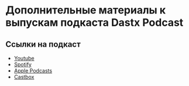 # Дополнительные материалы к выпускам подкаста Dastx Podcast

## Ссылки на подкаст

- [Youtube](https://www.youtube.com/@Dastx-pod)
- [Spotify](https://open.spotify.com/show/52KiUSceGTQ3Tm8hFIXPIr?si=05bed90a38604c3a)
- [Apple Podcasts](https://podcasts.apple.com/ca/podcast/dastx/id1826626524)
- [Castbox](https://castbox.fm/va/6678973)